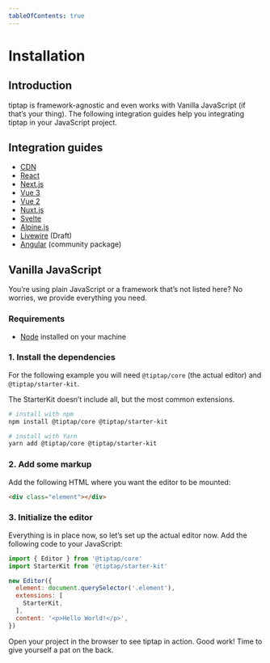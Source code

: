 ```yaml
---
tableOfContents: true
---
```


# Installation

## Introduction
tiptap is framework-agnostic and even works with Vanilla JavaScript (if that’s your thing). The following integration guides help you integrating tiptap in your JavaScript project.

## Integration guides
* [CDN](/installation/cdn)
* [React](/installation/react)
* [Next.js](/installation/nextjs)
* [Vue 3](/installation/vue3)
* [Vue 2](/installation/vue2)
* [Nuxt.js](/installation/nuxt)
* [Svelte](/installation/svelte)
* [Alpine.js](/installation/alpine)
* [Livewire](/installation/livewire) (Draft)
* [Angular](https://github.com/sibiraj-s/ngx-tiptap) (community package)

## Vanilla JavaScript
You’re using plain JavaScript or a framework that’s not listed here? No worries, we provide everything you need.

### Requirements
* [Node](https://nodejs.org/en/download/) installed on your machine

### 1. Install the dependencies
For the following example you will need `@tiptap/core` (the actual editor) and `@tiptap/starter-kit`.

The StarterKit doesn’t include all, but the most common extensions.

```bash
# install with npm
npm install @tiptap/core @tiptap/starter-kit

# install with Yarn
yarn add @tiptap/core @tiptap/starter-kit
```

### 2. Add some markup
Add the following HTML where you want the editor to be mounted:

```html
<div class="element"></div>
```

### 3. Initialize the editor
Everything is in place now, so let’s set up the actual editor now. Add the following code to your JavaScript:

```js
import { Editor } from '@tiptap/core'
import StarterKit from '@tiptap/starter-kit'

new Editor({
  element: document.querySelector('.element'),
  extensions: [
    StarterKit,
  ],
  content: '<p>Hello World!</p>',
})
```

Open your project in the browser to see tiptap in action. Good work! Time to give yourself a pat on the back.
